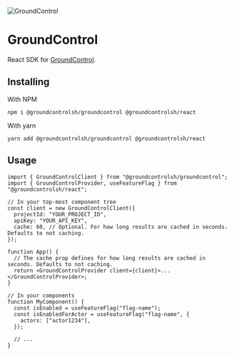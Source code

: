 ![GroundControl](https://github.com/groundcontrolsh/groundcontrol/raw/main/images/hero.png)

# GroundControl

React SDK for [GroundControl](https://groundcontrol.sh/).

## Installing

With NPM

```shell
npm i @groundcontrolsh/groundcontrol @groundcontrolsh/react
```

With yarn

```shell
yarn add @groundcontrolsh/groundcontrol @groundcontrolsh/react
```

## Usage

```tsx
import { GroundControlClient } from "@groundcontrolsh/groundcontrol";
import { GroundControlProvider, useFeatureFlag } from "@groundcontrolsh/react";

// In your top-most component tree
const client = new GroundControlClient({
  projectId: "YOUR_PROJECT_ID",
  apiKey: "YOUR_API_KEY",
  cache: 60, // Optional. For how long results are cached in seconds. Defaults to not caching.
});

function App() {
  // The cache prop defines for how long results are cached in seconds. Defaults to not caching.
  return <GroundControlProvider client={client}>...</GroundControlProvider>;
}

// In your components
function MyComponent() {
  const isEnabled = useFeatureFlag("flag-name");
  const isEnabledForActor = useFeatureFlag("flag-name", {
    actors: ["actor1234"],
  });

  // ...
}
```
